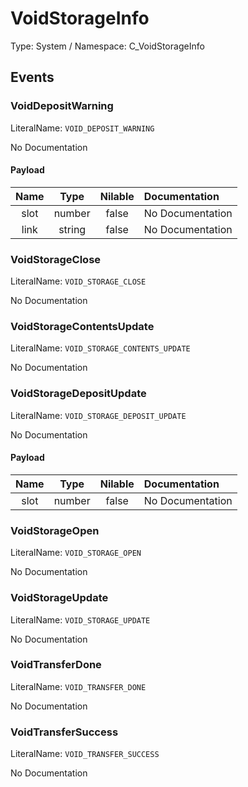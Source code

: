 # VoidStorageInfo

Type: System / Namespace: C_VoidStorageInfo

## Events

### VoidDepositWarning
LiteralName: `VOID_DEPOSIT_WARNING`

No Documentation

#### Payload
|Name|Type|Nilable|Documentation|
|:---:|:---:|:---:|:---|
|slot|number|false|No Documentation|
|link|string|false|No Documentation|
### VoidStorageClose
LiteralName: `VOID_STORAGE_CLOSE`

No Documentation

### VoidStorageContentsUpdate
LiteralName: `VOID_STORAGE_CONTENTS_UPDATE`

No Documentation

### VoidStorageDepositUpdate
LiteralName: `VOID_STORAGE_DEPOSIT_UPDATE`

No Documentation

#### Payload
|Name|Type|Nilable|Documentation|
|:---:|:---:|:---:|:---|
|slot|number|false|No Documentation|
### VoidStorageOpen
LiteralName: `VOID_STORAGE_OPEN`

No Documentation

### VoidStorageUpdate
LiteralName: `VOID_STORAGE_UPDATE`

No Documentation

### VoidTransferDone
LiteralName: `VOID_TRANSFER_DONE`

No Documentation

### VoidTransferSuccess
LiteralName: `VOID_TRANSFER_SUCCESS`

No Documentation
